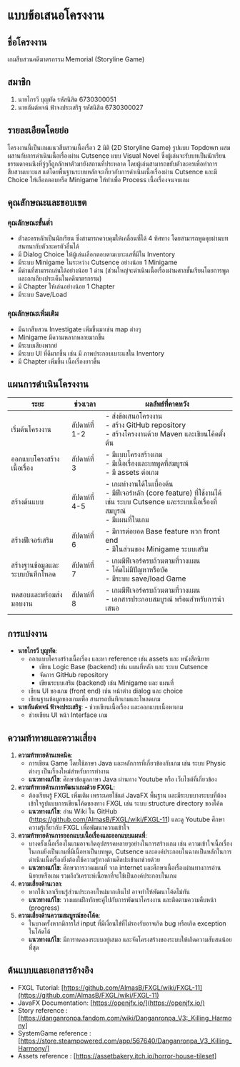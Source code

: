# แบบข้อเสนอโครงงาน

## ชื่อโครงงาน

เกมสืบสวนคดีฆาตรกรรม Memorial (Storyline Game)

## สมาชิก

1. นายไกรวี บุญทัด รหัสนิสิต 6730300051
2. นายกันต์พจน์ ฟ้าจงประเสริฐ รหัสนิสิต 6730300027

## รายละเอียดโดยย่อ

โครงงานนี้เป็นเกมแนวสืบสวนเนื้อเรื่อว 2 มิติ (2D Storyline Game) รูปแบบ Topdown ผสมผสานกับการดำเนินเนื้อเรื่องผ่าน Cutsence แบบ Visual Novel ซึ่งผู้เล่นจะรับบทเป็นนักเรียนธรรมดาคนนึงที่จู่ๆก็ถูกลักพาตัวมายังสถานที่ประหลาด โดยผู้เล่นสามารถขยับตัวละครเพื่อทำการสืบสวนเบาะแส แต่โดยพื้นฐานระบบหลักจะเกี่ยวกับการดำเนินเนื้อเรื่องผ่าน Cutsence และมี Choice ให้เลือกตอบหรือ Minigame ให้ทำเพื่อ Process เนื้อเรื่องจนจบเกม

## คุณลักษณะและขอบเขต

### คุณลักษณะขั้นต่ำ

- ตัวละครหลักเป็นนักเรียน ซึ่งสามารถควบคุมให้เคลื่อนที่ได้ 4 ทิศทาง โดยสามารถพูดคุยผ่านบทสนทนากับตัวละครตัวอื่นได้
- มี Dialog Choice ให้ผู้เล่นเลือกตอบตามเบาะแสที่มีใน Inventory 
- มีระบบ Minigame ในระหว่าง Cutsence อย่างน้อย 1 Minigame
- มีด่านที่สามารถเล่นได้อย่างน้อย 1 ด่าน (ส่วนใหญ่จะดำเนินเนื้อเรื่องผ่านศาลชั้นเรียนโดยการพูดและถกเถียงประเด็นในคดีฆาตรกรรม)
- มี Chapter ให้เล่นอย่างน้อย 1 Chapter
- มีระบบ Save/Load 

### คุณลักษณะเพิ่มเติม

- มีฉากสืบสวน Investigate เพิ่มขึ้นมาเช่น map ต่างๆ
- Minigame มีความหลากหลายมากขึ้น
- มีระบบเสียงพากย์
- มีระบบ UI ที่ดีมากขึ้น เช่น มี ภาพประกอบเบาะแสใน Inventory
- มี Chapter เพิ่มขึ้น เนื้อเรื่องยาวขึ้น

## แผนการดำเนินโครงงาน

| **ระยะ**        | **ช่วงเวลา**   | **ผลลัพธ์ที่คาดหวัง**                                                                            |
| --------------- | -------------- | ------------------------------------------------------------------------------------------------ |
| เริ่มต้นโครงงาน | สัปดาห์ที่ 1-2 | - ส่งข้อเสนอโครงงาน<br>- สร้าง GitHub repository<br>- สร้างโครงงานด้วย Maven และเขียนโค้ดตั้งต้น |
| ออกแบบโครงสร้างเนื้อเรื่อง     | สัปดาห์ที่ 3 | - มีแบบโครงสร้างเกม <br>- มีเนื้อเรื่องและบทพูดที่สมบูรณ์ <br>- มี assets ต่อเกม                  |
| สร้างต้นแบบ     | สัปดาห์ที่ 4-5 | - เกมทำงานได้ในเบื้องต้น<br>- มีฟีเจอร์หลัก (core feature) ที่ใช้งานได้ เช่น ระบบ Cutsence และระบบเนื้อเรื่องที่สมบูรณ์ <br>- มีแผนที่ในเกม                  |
| สร้างฟีเจอร์เสริม     | สัปดาห์ที่ 6 | - มีการต่อยอด Base feature พวก front end<br>- มีในส่วนของ Minigame ระบบเสริม|
| สร้างฐานข้อมูลและระบบบันทึกโหลด  | สัปดาห์ที่ 7 | - เกมมีฟีเจอร์ครบถ้วนตามที่วางแผน<br>- โค้ดไม่มีปัญหาหรือบัค <br>- มีระบบ save/load Game         |
| ทดสอบและพร้อมส่งมอบงาน  | สัปดาห์ที่ 8 | - เกมมีฟีเจอร์ครบถ้วนตามที่วางแผน<br>- เอกสารประกอบสมบูรณ์ พร้อมสำหรับการนำเสนอ          |

## การแบ่งงาน

- **นายไกรวี บุญทัด**:
    - ออกแบบโครงสร้างเนื้อเรื่อง และหา reference เช่น assets และ หนังสือนิยาย
	  - เขียน Logic Base (backend) เช่น แผนที่หลัก และ ระบบ Cutsence 
	  - จัดการ GitHub repository
	  - เขียนระบบเสริม (backend) เช่น Minigame และ แผนที่
    - เขียน UI ของเกม (front end) เช่น หน้าต่าง dialog และ choice
    - เขียนฐานข้อมูลของเกมเพื่อ สามารถบันทึกเกมและโหลดเกม
- **นายกันต์พจน์ ฟ้าจงประเสริฐ**:
	  - ช่วยเขียนเนื้อเรื่อง และออกแบบเนื้อหาเกม
    - ช่วยเขียน UI หน้า Interface เกม


## ความท้าทายและความเสี่ยง

1. **ความท้าทายด้านเทคนิค**:
    - การเขียน Game โดยใช้ภาษา Java และหลักการที่เกี่ยวข้องกับเกม เช่น ระบบ Physic ต่างๆ เป็นเรื่องใหม่สำหรับการทำงาน
    - **แนวทางแก้ไข**: ศึกษาข้อมูลภาษา Java ผ่านทาง Youtube หรือ เว็บไซต์ที่เกี่ยวข้อง
2. **ความท้าทายด้านการพัฒนาเกมด้วย FXGL**:
    - ต้องเรียนรู้ FXGL เพิ่มเติม เพราะเคยใช้แต่ JavaFX พื้นฐาน และมีระบบบางระบบที่ต้องเข้าใจรูปแบบการเขียนโค้ดของทาง FXGL เช่น ระบบ structure directory ของโค้ด
    - **แนวทางแก้ไข**: อ่าน Wiki ใน GitHub (https://github.com/AlmasB/FXGL/wiki/FXGL-11) และดู Youtube ศึกษาความรู้เกี่ยวกับ FXGL เพื่อพัฒนาความเข้าใจ
3. **ความท้าทายด้านการออกแบบเนื้อเรื่องและออกแบบแผนที่**:
    - บางครั้งเนื้อเรื่องในเกมอาจเกิดอุปสรรคหลายๆอย่างในการสร้างเกม เช่น ความเข้าใจเนื้อเรื่องในเกมยิ่งเป็นเกมที่มีเนื้อหาเป็นบทพูด, Cutsence และองค์ประกอบในฉากเป็นหลักในการดำเนินเนื้อเรื่องยิ่งต้องใช้ความรู้ทางด้านศิลปะเข้ามาช่วยด้วย
    - **แนวทางแก้ไข**: ศึกษาการวาดแผนที่ จาก internet และศึกษาเนื้อเรื่องผ่านทางการอ่านนิยายหรือเกม รวมถึงวิเคราะห์เนื้อหาที่จะใช้เป็นองค์ประกอบในเกม
4. **ความเสี่ยงด้านเวลา**:
    - หากใช้เวลาเรียนรู้ส่วนประกอบใหม่มากเกินไป อาจทำให้พัฒนาโค้ดไม่ทัน 
    - **แนวทางแก้ไข**: วางแผนฝึกทักษะคู่ไปกับการพัฒนาโครงงาน และติดตามความคืบหน้า (progress) 
5. **ความเสี่ยงด้านความสมบูรณ์ของโค้ด**:
    - ในบางครั้งหากมีการใส่ input ที่มีเงื่อนไข่ที่ไม่รองรับอาจเกิด bug หรือเกิด exception ในโค้ดได้
    - **แนวทางแก้ไข**: มีการทดลองระบบอยู่เสมอ และจัดโครงสร้างของระบบให้เกิดความสับสนน้อยที่สุด

## ต้นแบบและเอกสารอ้างอิง

- FXGL Tutorial: [https://github.com/AlmasB/FXGL/wiki/FXGL-11](https://github.com/AlmasB/FXGL/wiki/FXGL-11)
- JavaFX Documentation: [https://openjfx.io/](https://openjfx.io/)
- Story reference : [https://danganronpa.fandom.com/wiki/Danganronpa_V3:_Killing_Harmony]
- SystemGame reference : [https://store.steampowered.com/app/567640/Danganronpa_V3_Killing_Harmony/]
- Assets reference : [https://assetbakery.itch.io/horror-house-tileset]
